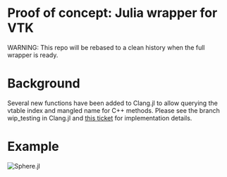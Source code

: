 Proof of concept: Julia wrapper for VTK
======================================

WARNING: This repo will be rebased to a clean history when the full wrapper is ready.

Background
==========

Several new functions have been added to Clang.jl to allow querying the vtable index and mangled name for C++ methods.
Please see the branch wip\_testing in Clang.jl and [this ticket](https://github.com/ihnorton/Clang.jl/issues/20)
for implementation details.

Example
=======
![Sphere.jl](https://gist.github.com/ihnorton/5274691/raw/6b33b2534db0b420dae8f473abddfe8a5fcb7774/Sphere.jl-2013-04-03-01.00.31.png)

